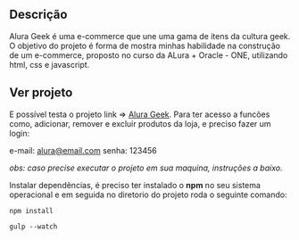 ## Descrição
Alura Geek é uma e-commerce que une uma gama de itens da cultura geek. O objetivo do projeto é forma de mostra minhas habilidade na construção de um e-commerce, proposto no curso da ALura + Oracle - ONE, utilizando html, css e javascript.

## Ver projeto
E possível testa o projeto link => [Alura Geek](https://ygorfsguilherme.github.io/alura-geek/).
Para ter acesso a funcões como, adicionar, remover e excluir produtos da loja, e preciso fazer um login:

e-mail: alura@email.com
senha: 123456

*obs: caso precise executar o projeto em sua maquina, instruções a baixo.*

Instalar dependências, é preciso ter instalado o __npm__ no seu sistema operacional e em seguida no diretorio do projeto roda o seguinte comando:
```
npm install

gulp --watch
```